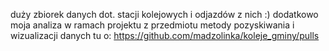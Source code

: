 duży zbiorek danych dot. stacji kolejowych i odjazdów z nich :)
dodatkowo moja analiza w ramach projektu z przedmiotu metody pozyskiwania i wizualizacji danych tu o: https://github.com/madzolinka/koleje_gminy/pulls
